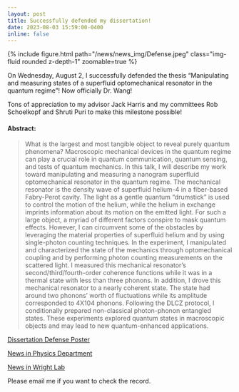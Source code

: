 ```yaml
---
layout: post
title: Successfully defended my dissertation!
date: 2023-08-03 15:59:00-0400
inline: false
---
```


<div class="row mt-6">
    <div class="col-sm mt-3 mt-md-0">
        {% include figure.html path="/news/news_img/Defense.jpeg" class="img-fluid rounded z-depth-1" zoomable=true %}
    </div>
</div>

On Wednesday, August 2, I successfully defended the thesis “Manipulating and measuring states of a superfluid optomechanical resonator in the quantum regime”! Now officially Dr. Wang!

Tons of appreciation to my advisor Jack Harris and my committees Rob Schoelkopf and Shruti Puri to make this milestone possible!


#### Abstract:

>What is the largest and most tangible object to reveal purely quantum phenomena? Macroscopic mechanical devices in the quantum regime can play a crucial role in quantum communication, quantum sensing, and tests of quantum mechanics. In this talk, I will describe my work toward manipulating and measuring a nanogram superfluid optomechanical resonator in the quantum regime. The mechanical resonator is the density wave of superfluid helium-4 in a fiber-based Fabry-Perot cavity. The light as a gentle quantum “drumstick” is used to control the motion of the helium, while the helium in exchange imprints information about its motion on the emitted light. For such a large object, a myriad of different factors conspire to mask quantum effects. However, I can circumvent some of the obstacles by leveraging the material properties of superfluid helium and by using single-photon counting techniques. In the experiment, I manipulated and characterized the state of the mechanics through optomechanical coupling and by performing photon counting measurements on the scattered light. I measured this mechanical resonator’s second/third/fourth-order coherence functions while it was in a thermal state with less than three phonons. In addition, I drove this mechanical resonator to a nearly coherent state. The state had around two phonons’ worth of fluctuations while its amplitude corresponded to 4X104 phonons.  Following the DLCZ protocol, I conditionally prepared non-classical photon-phonon entangled states. These experiments explored quantum states in macroscopic objects and may lead to new quantum-enhanced applications.

[Dissertation Defense Poster](https://physics.yale.edu/event/dissertation-defense-yiqi-wang-department-applied-physics-yale-university-manipulating-and)

[News in Physics Department](https://physics.yale.edu/news/yiqi-wang-successfully-defends-thesis-manipulating-and-measuring-states-superfluid)

[News in Wright Lab](https://physics.yale.edu/news/yiqi-wang-successfully-defends-thesis-manipulating-and-measuring-states-superfluid)

Please email me if you want to check the record.
